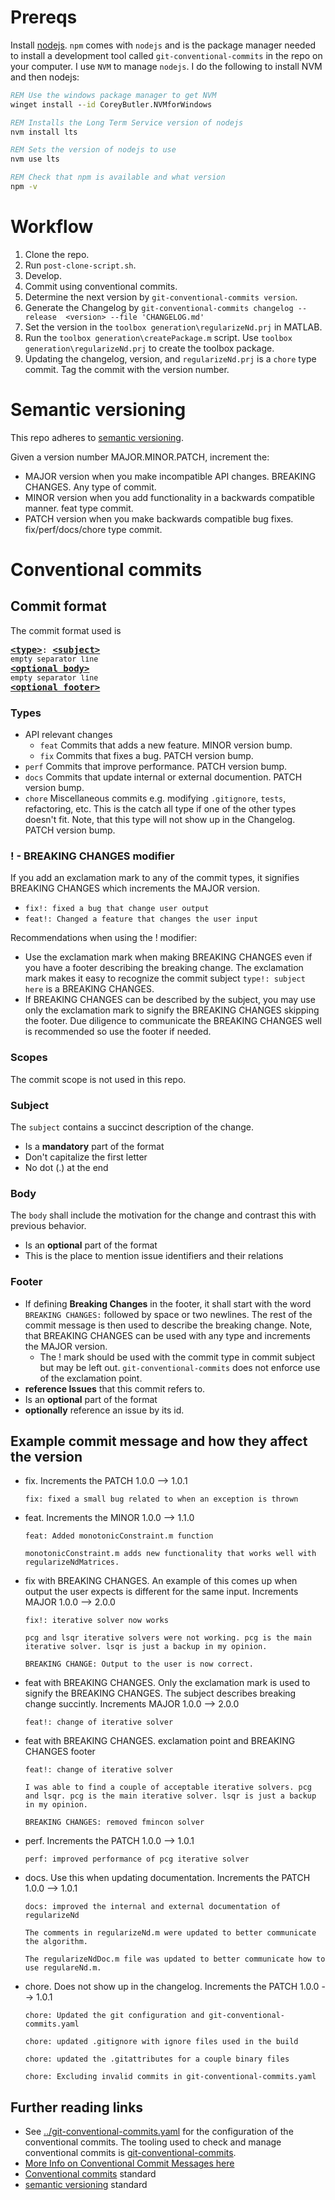# Prereqs
Install [nodejs](https://nodejs.org/en). `npm` comes with `nodejs` and is the package manager needed to install a development tool called `git-conventional-commits` in the repo on your computer. I use `NVM` to manage `nodejs`. I do the following to install NVM and then nodejs:

```cmd
REM Use the windows package manager to get NVM
winget install --id CoreyButler.NVMforWindows

REM Installs the Long Term Service version of nodejs
nvm install lts

REM Sets the version of nodejs to use
nvm use lts

REM Check that npm is available and what version
npm -v
```

# Workflow
1. Clone the repo.
2. Run `post-clone-script.sh`.
3. Develop.
4. Commit using conventional commits.
5. Determine the next version by `git-conventional-commits version`.
6. Generate the Changelog by `git-conventional-commits changelog --release  <version> --file 'CHANGELOG.md'` 
7. Set the version in the `toolbox generation\regularizeNd.prj` in MATLAB. 
8. Run the `toolbox generation\createPackage.m` script. Use `toolbox generation\regularizeNd.prj` to create the toolbox package. 
9. Updating the changelog, version, and `regularizeNd.prj` is a `chore` type commit. Tag the commit with the version number.

# Semantic versioning
This repo adheres to [semantic versioning](https://semver.org/). 

Given a version number MAJOR.MINOR.PATCH, increment the:

* MAJOR version when you make incompatible API changes. BREAKING CHANGES. Any type of commit.
* MINOR version when you add functionality in a backwards compatible manner. feat type commit.
* PATCH version when you make backwards compatible bug fixes. fix/perf/docs/chore type commit.

# Conventional commits

## Commit format
The commit format used is 

<pre>
<b><a href="#types">&lt;type&gt;</a></b>: <b><a href="#subject">&lt;subject&gt;</a></b>
<sub>empty separator line</sub>
<b><a href="#body">&lt;optional body&gt;</a></b>
<sub>empty separator line</sub>
<b><a href="#footer">&lt;optional footer&gt;</a></b>
</pre>

### Types
* API relevant changes
    * `feat` Commits that adds a new feature. MINOR version bump. 
    * `fix` Commits that fixes a bug. PATCH version bump.
* `perf` Commits that improve performance. PATCH version bump.
* `docs` Commits that update internal or external documention. PATCH version bump.
* `chore` Miscellaneous commits e.g. modifying `.gitignore`, `tests`, refactoring, etc. This is the catch all type if one of the other types doesn't fit. Note, that this type will not show up in the Changelog. PATCH version bump.

### **!** - BREAKING CHANGES modifier

If you add an exclamation mark to any of the commit types, it signifies BREAKING CHANGES which increments the MAJOR version.

* `fix!: fixed a bug that change user output`
* `feat!: Changed a feature that changes the user input`

Recommendations when using the ! modifier:

* Use the exclamation mark when making BREAKING CHANGES even if you have a footer describing the breaking change. The exclamation mark makes it easy to recognize the commit subject `type!: subject here` is a BREAKING CHANGES.
* If BREAKING CHANGES can be described by the subject, you may use only the exclamation mark to signify the BREAKING CHANGES skipping the footer. Due diligence to communicate the BREAKING CHANGES well is recommended so use the footer if needed.


### Scopes
The commit scope is not used in this repo.

### Subject
The `subject` contains a succinct description of the change.
* Is a **mandatory** part of the format
* Don't capitalize the first letter
* No dot (.) at the end

### Body
The `body` shall include the motivation for the change and contrast this with previous behavior.
* Is an **optional** part of the format
* This is the place to mention issue identifiers and their relations

### Footer
* If defining **Breaking Changes** in the footer, it shall start with the word `BREAKING CHANGES:` followed by space or two newlines. The rest of the commit message is then used to describe the breaking change. Note, that BREAKING CHANGES can be used with any type and increments the MAJOR version.
    * The ! mark should be used with the commit type in commit subject but may be left out. `git-conventional-commits` does not enforce use of the exclamation point.
* **reference Issues** that this commit refers to.
* Is an **optional** part of the format
* **optionally** reference an issue by its id.


## Example commit message and how they affect the version

* fix. Increments the PATCH 1.0.0 --> 1.0.1
    ```
    fix: fixed a small bug related to when an exception is thrown
    ```
* feat. Increments the MINOR 1.0.0 --> 1.1.0
    ```
    feat: Added monotonicConstraint.m function

    monotonicConstraint.m adds new functionality that works well with regularizeNdMatrices.
    ```
* fix with BREAKING CHANGES. An example of this comes up when output the user expects is different for the same input. Increments MAJOR 1.0.0 --> 2.0.0
    ```
    fix!: iterative solver now works

    pcg and lsqr iterative solvers were not working. pcg is the main iterative solver. lsqr is just a backup in my opinion.

    BREAKING CHANGE: Output to the user is now correct.
    ```
* feat with BREAKING CHANGES. Only the exclamation mark is used to signify the BREAKING CHANGES. The subject describes breaking change succintly. Increments MAJOR 1.0.0 --> 2.0.0
    ```
    feat!: change of iterative solver
    ```
* feat with BREAKING CHANGES. exclamation point and BREAKING CHANGES footer
    ```
    feat!: change of iterative solver

    I was able to find a couple of acceptable iterative solvers. pcg and lsqr. pcg is the main iterative solver. lsqr is just a backup in my opinion.

    BREAKING CHANGES: removed fmincon solver
    ```
* perf. Increments the PATCH 1.0.0 --> 1.0.1
    ```
    perf: improved performance of pcg iterative solver
    ```
* docs. Use this when updating documentation. Increments the PATCH 1.0.0 --> 1.0.1
    ```
    docs: improved the internal and external documentation of regularizeNd

    The comments in regularizeNd.m were updated to better communicate the algorithm.

    The regularizeNdDoc.m file was updated to better communicate how to use regulareNd.m.
    ```
* chore. Does not show up in the changelog. Increments the PATCH 1.0.0 --> 1.0.1
    ```
    chore: Updated the git configuration and git-conventional-commits.yaml
    ```
    ```
    chore: updated .gitignore with ignore files used in the build
    ```
    ```
    chore: updated the .gitattributes for a couple binary files
    ```
    ```
    chore: Excluding invalid commits in git-conventional-commits.yaml
    ```

## Further reading links
* See [../git-conventional-commits.yaml](../git-conventional-commits.yaml) for the configuration of the conventional commits. The tooling used to check and manage conventional commits is [git-conventional-commits](https://github.com/qoomon/git-conventional-commits).
* [More Info on Conventional Commit Messages here](https://gist.github.com/qoomon/5dfcdf8eec66a051ecd85625518cfd13)
* [Conventional commits](https://www.conventionalcommits.org/en/v1.0.0/) standard
* [semantic versioning](https://semver.org/) standard